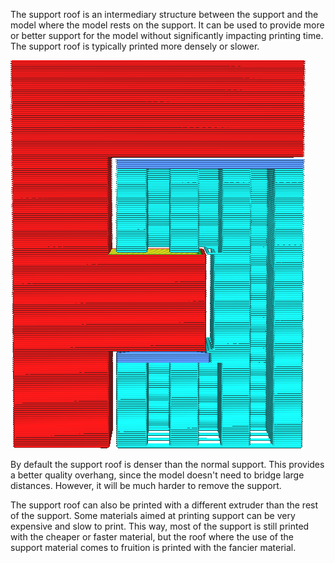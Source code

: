 The support roof is an intermediary structure between the support and the model where the model rests on the support. It can be used to provide more or better support for the model without significantly impacting printing time. The support roof is typically printed more densely or slower.

![The support roof is coloured in a darker shade of blue](images/support_roof_enable.png)

By default the support roof is denser than the normal support. This provides a better quality overhang, since the model doesn't need to bridge large distances. However, it will be much harder to remove the support.

The support roof can also be printed with a different extruder than the rest of the support. Some materials aimed at printing support can be very expensive and slow to print. This way, most of the support is still printed with the cheaper or faster material, but the roof where the use of the support material comes to fruition is printed with the fancier material.